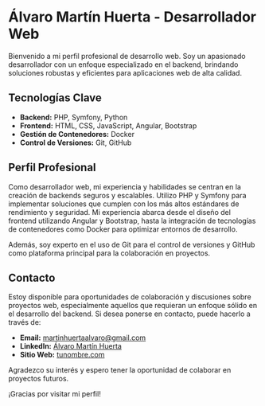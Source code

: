 # Álvaro Martín Huerta - Desarrollador Web

Bienvenido a mi perfil profesional de desarrollo web. Soy un apasionado desarrollador con un enfoque especializado en el backend, brindando soluciones robustas y eficientes para aplicaciones web de alta calidad.

## Tecnologías Clave

- **Backend:** PHP, Symfony, Python
- **Frontend:** HTML, CSS, JavaScript, Angular, Bootstrap
- **Gestión de Contenedores:** Docker
- **Control de Versiones:** Git, GitHub

## Perfil Profesional

Como desarrollador web, mi experiencia y habilidades se centran en la creación de backends seguros y escalables. Utilizo PHP y Symfony para implementar soluciones que cumplen con los más altos estándares de rendimiento y seguridad. Mi experiencia abarca desde el diseño del frontend utilizando Angular y Bootstrap, hasta la integración de tecnologías de contenedores como Docker para optimizar entornos de desarrollo.

Además, soy experto en el uso de Git para el control de versiones y GitHub como plataforma principal para la colaboración en proyectos.

## Contacto

Estoy disponible para oportunidades de colaboración y discusiones sobre proyectos web, especialmente aquellos que requieran un enfoque sólido en el desarrollo del backend. Si desea ponerse en contacto, puede hacerlo a través de:

- **Email:** martinhuertaalvaro@gmail.com
- **LinkedIn:** [Álvaro Martín Huerta](https://www.linkedin.com/in/tunombre/)
- **Sitio Web:** [tunombre.com](https://www.tunombre.com)

Agradezco su interés y espero tener la oportunidad de colaborar en proyectos futuros.

¡Gracias por visitar mi perfil!


